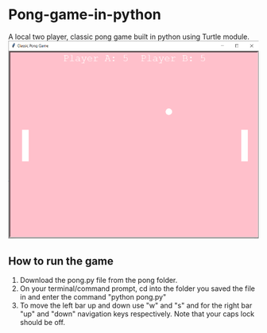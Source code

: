 # Pong-game-in-python
A local two player, classic pong game built in python using Turtle module.
![pong](images/pong.png)

## How to run the game

1. Download the pong.py file from the pong folder.
2. On your terminal/command prompt, cd into the folder you saved the file in and enter the command "python pong.py"
3. To move the left bar up and down use "w" and "s" and for the right bar "up" and "down" navigation keys respectively. Note that your caps lock should be off.
